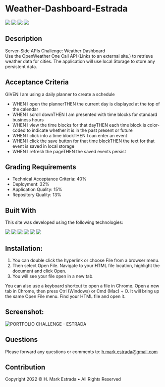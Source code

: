 # Weather-Dashboard-Estrada  
<p align="left">
<img src="https://img.shields.io/github/repo-size/hmarkestrad/Weather-Dashboard-Estrada"/>
<img src="https://img.shields.io/github/languages/top/hmarkestrad/Weather-Dashboard-Estrada"/>
<img src="https://img.shields.io/github/issues/hmarkestrad/Weather-Dashboard-Estrada"/>
<img src="https://img.shields.io/github/last-commit/hmarkestrad/Weather-Dashboard-Estrada"/>
</p>
  
## Description  
Server-Side APIs Challenge: Weather Dashboard  
Use the OpenWeather One Call API (Links to an external site.) to retrieve weather data for cities. The application will use local Storage to store any persistent data.  
  
## Acceptance Criteria  
GIVEN I am using a daily planner to create a schedule  
* WHEN I open the plannerTHEN the current day is displayed at the top of the calendar  
* WHEN I scroll downTHEN I am presented with time blocks for standard business hours  
* WHEN I view the time blocks for that dayTHEN each time block is color-coded to indicate whether it is in the past present or future  
* WHEN I click into a time blockTHEN I can enter an event  
* WHEN I click the save button for that time blockTHEN the text for that event is saved in local storage  
* WHEN I refresh the pageTHEN the saved events persist  
  
## Grading Requirements  
* Technical Acceptance Criteria: 40%  
* Deployment: 32%  
* Application Quality: 15%  
* Repository Quality: 13%  
  
## Built With  
This site was developed using the following technologies:  
<p align="left">
    <img src="https://img.shields.io/badge/Javascript-blue"/>
    <img src="https://img.shields.io/badge/jQuery-blue"/>
    <img src="https://img.shields.io/badge/-node.js-blue"/>
    <img src="https://img.shields.io/badge/-inquirer-blue"/>
    <img src="https://img.shields.io/badge/-screencastify-blue"/>
    <img src="https://img.shields.io/badge/-json-blue"/>
</p>
  
## Installation:
1. You can double click the hyperlink or choose File from a browser menu.  
2. Then select Open File. Navigate to your HTML file location, highlight the document and click Open.  
3. You will see your file open in a new tab.  

You can also use a keyboard shortcut to open a file in Chrome. Open a new tab in Chrome, then press Ctrl (Windows) or Cmd (Mac) + O. It will bring up the same Open File menu. Find your HTML file and open it.  
  
## Screenshot:  
![PORTFOLIO CHALLENGE - ESTRADA](https://github.com/hmarkestrad/Work-Day-Planner/blob/9d7416fd8c1cbfecafbf75b71971bfe6743238ad/images/Screen%20Shot%202022-02-11%20at%202.02.55%20PM.png)  
  
## Questions
Please forward any questions or comments to: h.mark.estrada@gmail.com  
  
## Contribution  
Copyright 2022 © H. Mark Estrada • All Rights Reserved